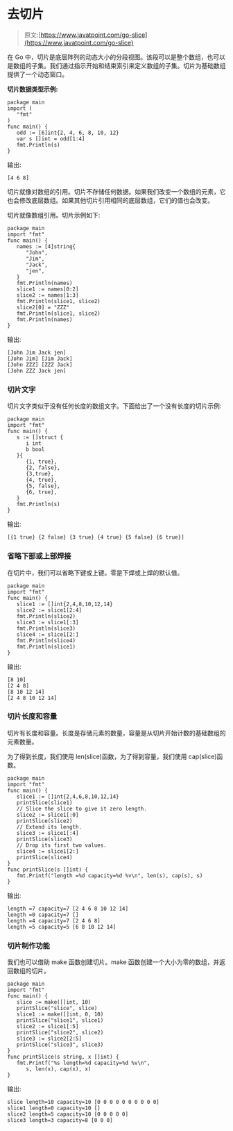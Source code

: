 # 去切片

> 原文:[https://www.javatpoint.com/go-slice](https://www.javatpoint.com/go-slice)

在 Go 中，切片是底层阵列的动态大小的分段视图。该段可以是整个数组，也可以是数组的子集。我们通过指示开始和结束索引来定义数组的子集。切片为基础数组提供了一个动态窗口。

**切片数据类型示例:**

```
package main
import (
   "fmt"
)
func main() {
   odd := [6]int{2, 4, 6, 8, 10, 12}
   var s []int = odd[1:4]
   fmt.Println(s)
}

```

输出:

```
[4 6 8]

```

切片就像对数组的引用。切片不存储任何数据。如果我们改变一个数组的元素，它也会修改底层数组。如果其他切片引用相同的底层数组，它们的值也会改变。

切片就像数组引用。切片示例如下:

```
package main
import "fmt"
func main() {
   names := [4]string{
      "John",
      "Jim",
      "Jack",
      "jen",
   }
   fmt.Println(names)
   slice1 := names[0:2]
   slice2 := names[1:3]
   fmt.Println(slice1, slice2)
   slice2[0] = "ZZZ"
   fmt.Println(slice1, slice2)
   fmt.Println(names)
}

```

输出:

```
[John Jim Jack jen]
[John Jim] [Jim Jack]
[John ZZZ] [ZZZ Jack]
[John ZZZ Jack jen]

```

### 切片文字

切片文字类似于没有任何长度的数组文字。下面给出了一个没有长度的切片示例:

```
package main
import "fmt"
func main() {
   s := []struct {
      i int
      b bool
   }{
      {1, true},
      {2, false},
      {3,true},
      {4, true},
      {5, false},
      {6, true},
   }
   fmt.Println(s)
}

```

输出:

```
[{1 true} {2 false} {3 true} {4 true} {5 false} {6 true}]

```

### 省略下部或上部焊接

在切片中，我们可以省略下键或上键。零是下焊或上焊的默认值。

```
package main
import "fmt"
func main() {
   slice1 := []int{2,4,8,10,12,14}
   slice2 := slice1[2:4]
   fmt.Println(slice2)
   slice3 := slice1[:3]
   fmt.Println(slice3)
   slice4 := slice1[2:]
   fmt.Println(slice4)
   fmt.Println(slice1)
}

```

输出:

```
[8 10]
[2 4 8]
[8 10 12 14]
[2 4 8 10 12 14]

```

### 切片长度和容量

切片有长度和容量。长度是存储元素的数量，容量是从切片开始计数的基础数组的元素数量。

为了得到长度，我们使用 len(slice)函数，为了得到容量，我们使用 cap(slice)函数。

```
package main
import "fmt"
func main() {
   slice1 := []int{2,4,6,8,10,12,14}
   printSlice(slice1)
   // Slice the slice to give it zero length.
   slice2 := slice1[:0]
   printSlice(slice2)
   // Extend its length.
   slice3 := slice1[:4]
   printSlice(slice3)
   // Drop its first two values.
   slice4 := slice1[2:]
   printSlice(slice4)
}
func printSlice(s []int) {
   fmt.Printf("length =%d capacity=%d %v\n", len(s), cap(s), s)
}

```

输出:

```
length =7 capacity=7 [2 4 6 8 10 12 14]
length =0 capacity=7 []
length =4 capacity=7 [2 4 6 8]
length =5 capacity=5 [6 8 10 12 14]

```

### 切片制作功能

我们也可以借助 make 函数创建切片。make 函数创建一个大小为零的数组，并返回数组的切片。

```
package main
import "fmt"
func main() {
   slice := make([]int, 10)
   printSlice("slice", slice)
   slice1 := make([]int, 0, 10)
   printSlice("slice1", slice1)
   slice2 := slice1[:5]
   printSlice("slice2", slice2)
   slice3 := slice2[2:5]
   printSlice("slice3", slice3)
}
func printSlice(s string, x []int) {
   fmt.Printf("%s length=%d capacity=%d %v\n",
      s, len(x), cap(x), x)
}

```

输出:

```
slice length=10 capacity=10 [0 0 0 0 0 0 0 0 0 0]
slice1 length=0 capacity=10 []
slice2 length=5 capacity=10 [0 0 0 0 0]
slice3 length=3 capacity=8 [0 0 0]

```